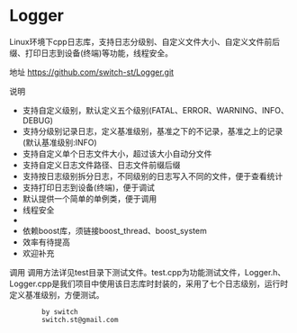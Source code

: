 Logger
======

Linux环境下cpp日志库，支持日志分级别、自定义文件大小、自定义文件前后缀、打印日志到设备(终端)等功能，线程安全。

地址
	https://github.com/switch-st/Logger.git

说明
 * 支持自定义级别，默认定义五个级别(FATAL、ERROR、WARNING、INFO、DEBUG)
 * 支持分级别记录日志，定义基准级别，基准之下的不记录，基准之上的记录(默认基准级别:INFO)
 * 支持自定义单个日志文件大小，超过该大小自动分文件
 * 支持自定义日志文件路径、日志文件前缀后缀
 * 支持按日志级别拆分日志，不同级别的日志写入不同的文件，便于查看统计
 * 支持打印日志到设备(终端)，便于调试
 * 默认提供一个简单的单例类，便于调用
 * 线程安全
 *   
 * 依赖boost库，须链接boost_thread、boost_system
 * 效率有待提高
 * 欢迎补充

调用
	调用方法详见test目录下测试文件。test.cpp为功能测试文件，Logger.h、Logger.cpp是我们项目中使用该日志库时封装的，采用了七个日志级别，运行时定义基准级别，方便测试。

			by switch
			switch.st@gmail.com

